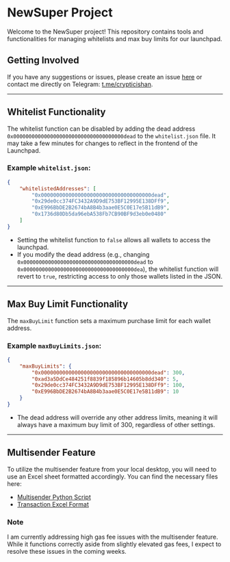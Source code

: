 # NewSuper Project

Welcome to the NewSuper project! This repository contains tools and functionalities for managing whitelists and max buy limits for our launchpad.

## Getting Involved

If you have any suggestions or issues, please create an issue [here](https://github.com/parzivalishan/newsuper/issues) or contact me directly on Telegram: [t.me/crypticishan](https://t.me/crypticishan).

---

## Whitelist Functionality

The whitelist function can be disabled by adding the dead address `0x000000000000000000000000000000000000dead` to the `whitelist.json` file. It may take a few minutes for changes to reflect in the frontend of the Launchpad.

### Example `whitelist.json`:

```json
{
    "whitelistedAddresses": [
        "0x000000000000000000000000000000000000dead",
        "0x29de0cc374FC3432A9D9dE753BF12995E138DFf9",
        "0xE996BbDE2B2674bA8B4b3aae0E5C0E17e5B11dB9",
        "0x1736d80Db5da96ebA538Fb7CB90BF9d3eb0e0480"
    ]
}
```

- Setting the whitelist function to `false` allows all wallets to access the launchpad.
- If you modify the dead address (e.g., changing `0x000000000000000000000000000000000000dead` to `0x000000000000000000000000000000000000dea`), the whitelist function will revert to `true`, restricting access to only those wallets listed in the JSON.

---

## Max Buy Limit Functionality

The `maxBuyLimit` function sets a maximum purchase limit for each wallet address. 

### Example `maxBuyLimits.json`:

```json
{
    "maxBuyLimits": {
        "0x000000000000000000000000000000000000dead": 300,
        "0xad3a5DdCe484251f8839f185896b14605b8dd340": 5,
        "0x29de0cc374FC3432A9D9dE753BF12995E138DFf9": 100,
        "0xE996BbDE2B2674bA8B4b3aae0E5C0E17e5B11dB9": 10
    }
}
```

- The dead address will override any other address limits, meaning it will always have a maximum buy limit of 300, regardless of other settings.

---

## Multisender Feature

To utilize the multisender feature from your local desktop, you will need to use an Excel sheet formatted accordingly. You can find the necessary files here:

- [Multisender Python Script](https://github.com/parzivalishan/newsuper/blob/main/tools/mutlisender.py)
- [Transaction Excel Format](https://github.com/parzivalishan/newsuper/blob/main/tools/transactions.md)

### Note

I am currently addressing high gas fee issues with the multisender feature. While it functions correctly aside from slightly elevated gas fees, I expect to resolve these issues in the coming weeks.
